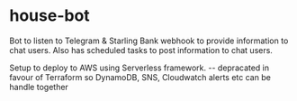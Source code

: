 # house-bot

Bot to listen to Telegram & Starling Bank webhook to provide information to chat users.
Also has scheduled tasks to post information to chat users.

Setup to deploy to AWS using Serverless framework. -- depracated in favour of Terraform so DynamoDB, SNS, Cloudwatch alerts etc can be handle together